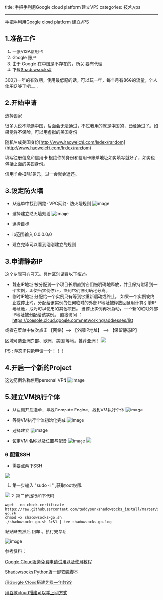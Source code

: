 title: 手把手利用Google cloud platform 建立VPS
categories: 技术,vps

-----------

手把手利用Google cloud platform 建立VPS

## 1.准备工作
1. 一张VISA信用卡
2. Google 账户
3. 由于 Google 在中国是不存在的，所以 要有代理
4. 下载[ShadowsocksX](/file/ShadowsocksX.zip)


300刀一年的有效期，使用最低配的话，可以玩一年，每个月有86G的流量，个人使用足够了吧......

## 2.开始申请
选择国家

很多人说不能选中国，后面会无法通过，不过我用的就是中国的，已经通过了。如果觉得不保险，可以用虚拟的美国身份 

随机生成美国身份[http://www.haoweichi.com/Index/random](http://www.haoweichi.com/Index/random)

填写注册信息和信用卡
根绝你的身份和信用卡账单地址如实填写就好了，如实也包括上面的美国身份。

信用卡会扣除1美元，过一会就会返还。


## 3.设定防火墙
* 从选单中找到网路- VPC网路- 防火墙规则
![image](https://upload-images.jianshu.io/upload_images/2968083-b34d227bf49e10cc.png?imageMogr2/auto-orient/strip%7CimageView2/2/w/653)
* 选择建立防火墙规则
![image](https://wx3.sinaimg.cn/mw690/699c2d0fly1fesgxm2qxpj20ml0mymyg.jpg)

* 选择目标
* ip范围输入 0.0.0.0/0
* 建立完毕可以看到刚刚建立的规则




## 3.申请静态IP
这个步骤可有可无。具体区别请看以下描述。

* 静态IP地址 被分配到一个项目长期直到它们被明确地释放，并且保持附着到一个实例，即使当实例停止，直到它们被明确地分离。
* 临时IP地址 分配给一个实例只有等到它重新启动或终止。 如果一个实例被终止或停止时，分配给该实例的任何临时的外部IP地址被释放回通用计算引擎IP地址池，成为可以使用的其他项目。 当停止实例再次启动，一个新的临时外部IP地址被分配给该实例。
直接访问 ： https://console.cloud.google.com/networking/addresses/list

或者在菜单中依次点击 【网络】–>  【外部IP地址】 –> 【保留静态IP】

区域可选亚洲东部、欧洲、美国 等地。推荐亚洲！
![](https://51.ruyo.net/wp-content/uploads/2016/09/4.png)

PS : 静态IP只能申请一个！！！

## 4.开启一个新的Project
这边范例名称使用personal VPN
![image](https://upload-images.jianshu.io/upload_images/2968083-6b44ef610481cbb1.jpg?imageMogr2/auto-orient/strip%7CimageView2/2/w/700)

## 5.建立VM执行个体

* 从左侧开启选单，寻找Compute Engine，找到VM执行个体
![image](https://upload-images.jianshu.io/upload_images/2968083-5785c7cb3254b162.png?imageMogr2/auto-orient/strip%7CimageView2/2/w/700)

* 等待VM执行个体初始化完成
![image](https://upload-images.jianshu.io/upload_images/2968083-dc884f70e1746190.jpg?imageMogr2/auto-orient/strip%7CimageView2/2/w/700)

* 选择建立
![image](https://upload-images.jianshu.io/upload_images/2968083-b56c6c195402d947.jpg?imageMogr2/auto-orient/strip%7CimageView2/2/w/644)

* 设定VM 名称以及位置与配备
![image](https://51.ruyo.net/wp-content/uploads/2016/09/5.png)
![](https://51.ruyo.net/wp-content/uploads/2016/09/6.png)


### 6.配置SSH

* 需要点两下SSH 

![](https://img-blog.csdn.net/20180119220707358?watermark/2/text/aHR0cDovL2Jsb2cuY3Nkbi5uZXQvY2hvdXhpaGFv/font/5a6L5L2T/fontsize/400/fill/I0JBQkFCMA==/dissolve/70/gravity/SouthEast)

1. 第一步输入 "sudo -i " ,获取root权限.

![](https://img-blog.csdn.net/20180119220733572?watermark/2/text/aHR0cDovL2Jsb2cuY3Nkbi5uZXQvY2hvdXhpaGFv/font/5a6L5L2T/fontsize/400/fill/I0JBQkFCMA==/dissolve/70/gravity/SouthEast)
2. 第二步运行如下代码

```
wget --no-check-certificate https://raw.githubusercontent.com/teddysun/shadowsocks_install/master/shadowsocks-go.sh
chmod +x shadowsocks-go.sh
./shadowsocks-go.sh 2>&1 | tee shadowsocks-go.log
```

黏贴进去然后  回车 。执行完毕后

![image](/img/QQ20180505-133654.png)


参考资料：

[Google Cloud服务免费申请试用以及使用教程](https://51.ruyo.net/2144.html)

[Shadowsocks Python版一键安装脚本](https://www.jianshu.com/p/9625bfbc1bf4)

[用Google Cloud搭建免费一年的SS](https://www.jianshu.com/p/6bd66829a1ce)

[用谷歌cloud搭建可以学上网方式](https://blog.csdn.net/chouxihao/article/details/79111121)